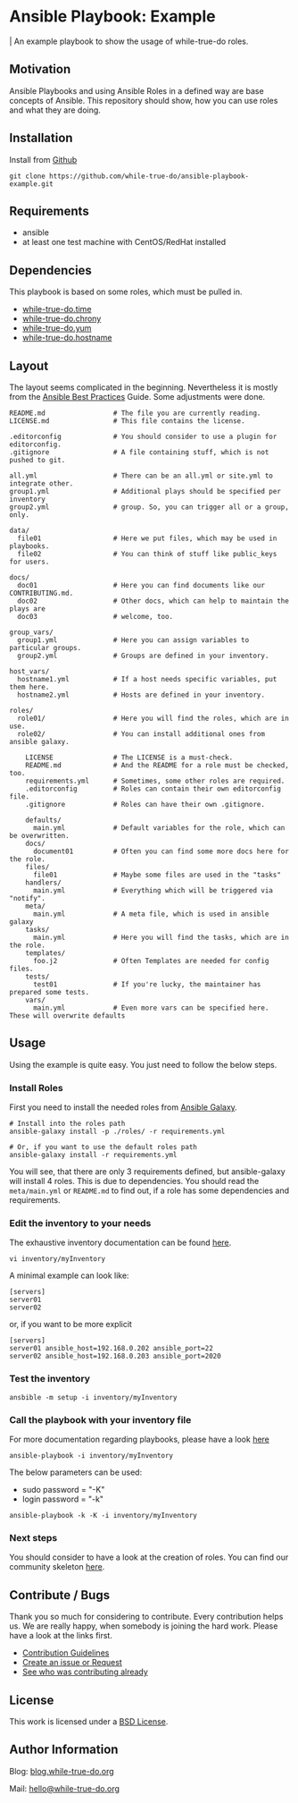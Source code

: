 # Ansible Playbook: Example
| An example playbook to show the usage of while-true-do roles.


## Motivation

Ansible Playbooks and using Ansible Roles in a defined way are base concepts of Ansible. This repository should show, how you can use roles and what they are doing.

## Installation

Install from [Github](https://github.com/while-true-do/ansible-playbook-example)

```
git clone https://github.com/while-true-do/ansible-playbook-example.git
```

## Requirements

- ansible
- at least one test machine with CentOS/RedHat installed


## Dependencies

This playbook is based on some roles, which must be pulled in.

- [while-true-do.time](https://galaxy.ansible.com/while-true-do/time/)
- [while-true-do.chrony](https://galaxy.ansible.com/while-true-do/chrony/)
- [while-true-do.yum](https://galaxy.ansible.com/while-true-do/hostname/)
- [while-true-do.hostname](https://galaxy.ansible.com/while-true-do/yum/)


## Layout

The layout seems complicated in the beginning. Nevertheless it is mostly from the [Ansible Best Practices](http://docs.ansible.com/ansible/latest/playbooks_best_practices.html#directory-layout) Guide. Some adjustments were done.


```
README.md                 # The file you are currently reading.
LICENSE.md                # This file contains the license.

.editorconfig             # You should consider to use a plugin for editorconfig.
.gitignore                # A file containing stuff, which is not pushed to git.

all.yml                   # There can be an all.yml or site.yml to integrate other.
group1.yml                # Additional plays should be specified per inventory
group2.yml                # group. So, you can trigger all or a group, only.

data/
  file01                  # Here we put files, which may be used in playbooks.
  file02                  # You can think of stuff like public_keys for users.

docs/
  doc01                   # Here you can find documents like our CONTRIBUTING.md.
  doc02                   # Other docs, which can help to maintain the plays are
  doc03                   # welcome, too.

group_vars/
  group1.yml              # Here you can assign variables to particular groups.
  group2.yml              # Groups are defined in your inventory.

host_vars/
  hostname1.yml           # If a host needs specific variables, put them here.
  hostname2.yml           # Hosts are defined in your inventory.

roles/
  role01/                 # Here you will find the roles, which are in use.
  role02/                 # You can install additional ones from ansible galaxy.

    LICENSE               # The LICENSE is a must-check.
    README.md             # And the README for a role must be checked, too.
    requirements.yml      # Sometimes, some other roles are required.
    .editorconfig         # Roles can contain their own editorconfig file.
    .gitignore            # Roles can have their own .gitignore.

    defaults/
      main.yml            # Default variables for the role, which can be overwritten.
    docs/
      document01          # Often you can find some more docs here for the role.
    files/
      file01              # Maybe some files are used in the "tasks"
    handlers/
      main.yml            # Everything which will be triggered via "notify".
    meta/
      main.yml            # A meta file, which is used in ansible galaxy
    tasks/
      main.yml            # Here you will find the tasks, which are in the role.
    templates/
      foo.j2              # Often Templates are needed for config files.
    tests/
      test01              # If you're lucky, the maintainer has prepared some tests.
    vars/
      main.yml            # Even more vars can be specified here. These will overwrite defaults
```

## Usage

Using the example is quite easy. You just need to follow the below steps.

### Install Roles

First you need to install the needed roles from [Ansible Galaxy](galaxy.ansible.com/while-true-do/).

```
# Install into the roles path
ansible-galaxy install -p ./roles/ -r requirements.yml

# Or, if you want to use the default roles path
ansible-galaxy install -r requirements.yml
```

You will see, that there are only 3 requirements defined, but ansible-galaxy will install 4 roles. This is due to dependencies. You should read the `meta/main.yml` or `README.md` to find out, if a role has some dependencies and requirements.

### Edit the inventory to your needs

The exhaustive inventory documentation can be found [here](http://docs.ansible.com/ansible/latest/intro_inventory.html).

```
vi inventory/myInventory
```

A minimal example can look like:

```
[servers]
server01
server02
```

or, if you want to be more explicit

```
[servers]
server01 ansible_host=192.168.0.202 ansible_port=22
server02 ansible_host=192.168.0.203 ansible_port=2020
```

### Test the inventory

```
ansbible -m setup -i inventory/myInventory
```

### Call the playbook with your inventory file

For more documentation regarding playbooks, please have a look [here](http://docs.ansible.com/ansible/latest/playbooks.html)

```
ansible-playbook -i inventory/myInventory
```

The below parameters can be used:
- sudo password = "-K"
- login password = "-k"

```
ansible-playbook -k -K -i inventory/myInventory
```

### Next steps

You should consider to have a look at the creation of roles. You can find our community skeleton [here](https://github.com/while-true-do/ansible-galaxy-skeleton).

## Contribute / Bugs

Thank you so much for considering to contribute. Every contribution helps us.
We are really happy, when somebody is joining the hard work. Please have a look
at the links first.

-   [Contribution Guidelines](./docs/CONTRIBUTING.md)
-   [Create an issue or Request](https://github.com/while-true-do/ansible-playbook-example/issues)
-   [See who was contributing already](https://github.com/while-true-do/ansible-playbook-example/graphs/contributors)

## License

This work is licensed under a [BSD License](https://opensource.org/licenses/BSD-3-Clause).

## Author Information

Blog: [blog.while-true-do.org](https://blog.while-true-do.org)

Mail: [hello@while-true-do.org](mailto:hello@while-true-do.org)
